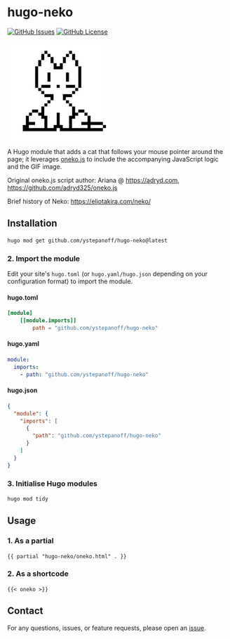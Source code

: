 # hugo-neko

[![GitHub Issues](https://img.shields.io/github/issues/ystepanoff/hugo-neko)](https://github.com/ystepanoff/hugo-neko)
[![GitHub License](https://img.shields.io/github/license/ystepanoff/hugo-neko)](LICENSE)

![oneko](oneko.webp)

A Hugo module that adds a cat that follows your mouse pointer around the page; it leverages [oneko.js](https://github.com/ystepanoff/oneko.js) to 
include the accompanying JavaScript logic and the GIF image.

Original oneko.js script author: Ariana @ https://adryd.com, https://github.com/adryd325/oneko.js

Brief history of Neko: https://eliotakira.com/neko/

## Installation

```bash
hugo mod get github.com/ystepanoff/hugo-neko@latest
```

### 2. Import the module

Edit your site's `hugo.toml` (or `hugo.yaml/hugo.json` depending on your configuration format) to import the module.
#### hugo.toml
```toml
[module]
    [[module.imports]]
        path = "github.com/ystepanoff/hugo-neko"
```

#### hugo.yaml
```yaml
module:
  imports:
    - path: "github.com/ystepanoff/hugo-neko"
```

#### hugo.json
```json
{
  "module": {
    "imports": [
      {
        "path": "github.com/ystepanoff/hugo-neko"
      }
    ]
  }
}

```


### 3. Initialise Hugo modules
```bash
hugo mod tidy
```

## Usage

### 1. As a partial
```gohtml
{{ partial "hugo-neko/oneko.html" . }}
```

### 2. As a shortcode
```gohtml
{{< oneko >}}
```

## Contact
For any questions, issues, or feature requests, please open an [issue](https://github.com/ystepanoff/hugo-neko/issues).
